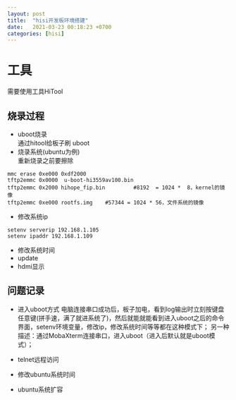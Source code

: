 ```yaml
---
layout: post
title:  "hisi开发板环境搭建"
date:   2021-03-23 00:18:23 +0700
categories: [hisi]
---
```

# 工具
需要使用工具HiTool

## 烧录过程
- uboot烧录   
通过hitool给板子刷 uboot
- 烧录系统(ubuntu为例)   
重新烧录之前要擦除
```
mmc erase 0xe000 0xdf2000
tftp2emmc 0x0000  u-boot-hi3559av100.bin   
tftp2emmc 0x2000 hihope_fip.bin         #8192  = 1024 *  8，kernel的镜像
tftp2emmc 0xe000 rootfs.img    #57344 = 1024 * 56，文件系统的镜像
```
- 修改系统ip
```
setenv serverip 192.168.1.105
setenv ipaddr 192.168.1.109
```
- 修改系统时间
- update
- hdmi显示

## 问题记录
+ 进入uboot方式
电脑连接串口成功后，板子加电，看到log输出时立刻按键盘任意键(拼手速，满了就进系统了)，然后就能就能看到进入uboot之后的命令界面，setenv环境变量，修改ip，修改系统时间等等都在这种模式下；
另一种描述：通过MobaXterm连接串口，进入uboot（进入后默认就是uboot模式）；

+ telnet远程访问

+ 修改ubuntu系统时间

+ ubuntu系统扩容